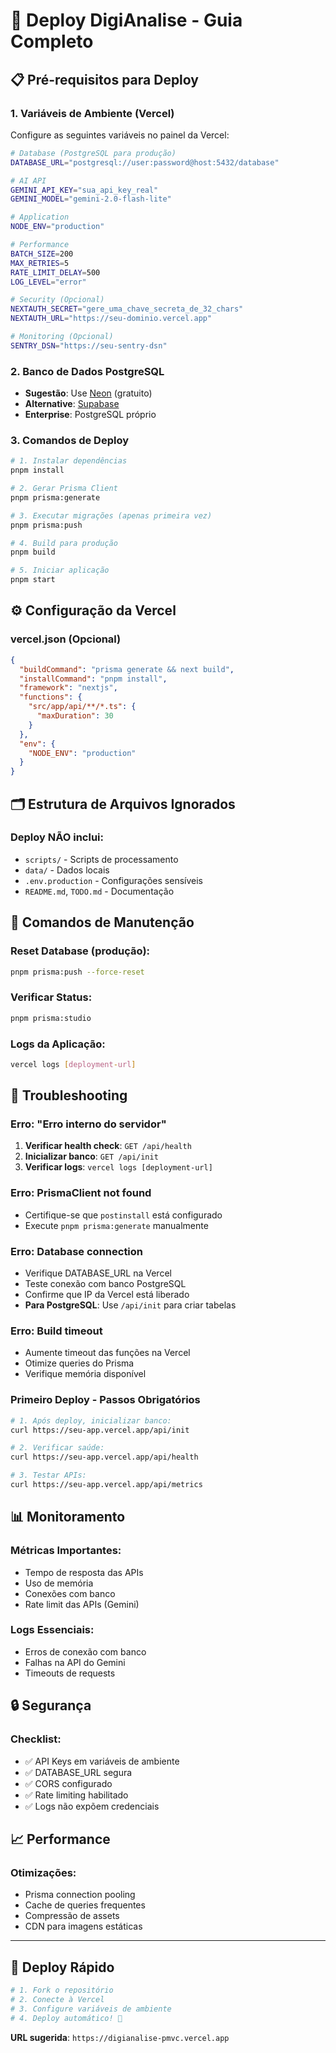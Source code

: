 # 🚀 Deploy DigiAnalise - Guia Completo

## 📋 Pré-requisitos para Deploy

### 1. **Variáveis de Ambiente (Vercel)**
Configure as seguintes variáveis no painel da Vercel:

```bash
# Database (PostgreSQL para produção)
DATABASE_URL="postgresql://user:password@host:5432/database"

# AI API
GEMINI_API_KEY="sua_api_key_real"
GEMINI_MODEL="gemini-2.0-flash-lite"

# Application
NODE_ENV="production"

# Performance
BATCH_SIZE=200
MAX_RETRIES=5
RATE_LIMIT_DELAY=500
LOG_LEVEL="error"

# Security (Opcional)
NEXTAUTH_SECRET="gere_uma_chave_secreta_de_32_chars"
NEXTAUTH_URL="https://seu-dominio.vercel.app"

# Monitoring (Opcional)
SENTRY_DSN="https://seu-sentry-dsn"
```

### 2. **Banco de Dados PostgreSQL**
- **Sugestão**: Use [Neon](https://neon.tech) (gratuito)
- **Alternative**: [Supabase](https://supabase.com) 
- **Enterprise**: PostgreSQL próprio

### 3. **Comandos de Deploy**

```bash
# 1. Instalar dependências
pnpm install

# 2. Gerar Prisma Client
pnpm prisma:generate

# 3. Executar migrações (apenas primeira vez)
pnpm prisma:push

# 4. Build para produção
pnpm build

# 5. Iniciar aplicação
pnpm start
```

## ⚙️ Configuração da Vercel

### **vercel.json** (Opcional)
```json
{
  "buildCommand": "prisma generate && next build",
  "installCommand": "pnpm install",
  "framework": "nextjs",
  "functions": {
    "src/app/api/**/*.ts": {
      "maxDuration": 30
    }
  },
  "env": {
    "NODE_ENV": "production"
  }
}
```

## 🗂️ Estrutura de Arquivos Ignorados

### **Deploy NÃO inclui**:
- `scripts/` - Scripts de processamento
- `data/` - Dados locais 
- `.env.production` - Configurações sensíveis
- `README.md`, `TODO.md` - Documentação

## 🔧 Comandos de Manutenção

### **Reset Database** (produção):
```bash
pnpm prisma:push --force-reset
```

### **Verificar Status**:
```bash
pnpm prisma:studio
```

### **Logs da Aplicação**:
```bash
vercel logs [deployment-url]
```

## 🚨 Troubleshooting

### **Erro: "Erro interno do servidor"**
1. **Verificar health check**: `GET /api/health`
2. **Inicializar banco**: `GET /api/init` 
3. **Verificar logs**: `vercel logs [deployment-url]`

### **Erro: PrismaClient not found**
- Certifique-se que `postinstall` está configurado
- Execute `pnpm prisma:generate` manualmente

### **Erro: Database connection**
- Verifique DATABASE_URL na Vercel
- Teste conexão com banco PostgreSQL
- Confirme que IP da Vercel está liberado
- **Para PostgreSQL**: Use `/api/init` para criar tabelas

### **Erro: Build timeout**
- Aumente timeout das funções na Vercel
- Otimize queries do Prisma
- Verifique memória disponível

### **Primeiro Deploy - Passos Obrigatórios**
```bash
# 1. Após deploy, inicializar banco:
curl https://seu-app.vercel.app/api/init

# 2. Verificar saúde:
curl https://seu-app.vercel.app/api/health

# 3. Testar APIs:
curl https://seu-app.vercel.app/api/metrics
```

## 📊 Monitoramento

### **Métricas Importantes**:
- Tempo de resposta das APIs
- Uso de memória
- Conexões com banco
- Rate limit das APIs (Gemini)

### **Logs Essenciais**:
- Erros de conexão com banco
- Falhas na API do Gemini
- Timeouts de requests

## 🔒 Segurança

### **Checklist**:
- ✅ API Keys em variáveis de ambiente
- ✅ DATABASE_URL segura
- ✅ CORS configurado
- ✅ Rate limiting habilitado
- ✅ Logs não expõem credenciais

## 📈 Performance

### **Otimizações**:
- Prisma connection pooling
- Cache de queries frequentes
- Compressão de assets
- CDN para imagens estáticas

---

## 🎯 Deploy Rápido

```bash
# 1. Fork o repositório
# 2. Conecte à Vercel
# 3. Configure variáveis de ambiente
# 4. Deploy automático! 🚀
```

**URL sugerida**: `https://digianalise-pmvc.vercel.app`